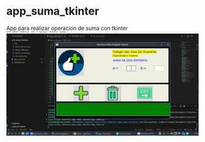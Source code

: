 # app_suma_tkinter

App para realizar operacion de suma con tkinter
![imagen](screen02.png "imagen")